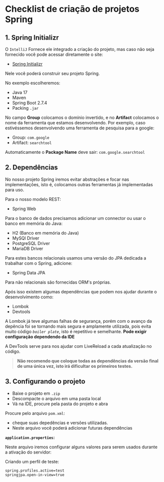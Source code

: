 # Checklist de criação de projetos Spring

## 1. Spring Initializr

O `IntelliJ` Fornece ele integrado a criação do projeto, mas caso não seja fornecido você pode acessar diretamente o site:

* [Spring Initializr](https://start.spring.io)

Nele você poderá construir seu projeto Spring.

No exemplo escolheremos:

* Java 17
* Maven 
* Spring Boot 2.7.4
* Packing `.jar`
  
No campo **Group** colocamos o domínio invertido, e no **Artifact** colocamos o nome da ferramenta que estamos desenvolvendo. Por exemplo, caso estivéssemos desenvolvendo uma ferramenta de pesquisa para a google:

* Group: `com.google`
* Artifact: `searchtool`

Automaticamente o **Package Name** deve sair: `com.google.searchtool`

## 2. Dependências

No nosso projeto Spring iremos evitar abstrações e focar nas implementações, isto é, colocamos outras ferramentas já implementadas para uso.

Para o nosso modelo REST:

* Spring Web

Para o banco de dados precisamos adicionar um connector ou usar o banco em memória do Java:

* H2 (Banco em memória do Java)
* MySQl Driver
* PostgreSQL Driver
* MariaDB Driver

Para estes bancos relacionais usamos uma versão do JPA dedicada a trabalhar com o Spring, adicione:

* Spring Data JPA

Para não relacionais são fornecidas ORM's próprias.

Após isso existem algumas dependências que podem nos ajudar durante o desenvolvimento como:

* Lombok
* Devtools

A Lombok já teve algumas falhas de segurança, porém com o avanço da depência foi se tornando mais segura e amplamente utilizada, pois evita muito código *`boiler plate`*, isto é repetitivo e semelhante. **Pode exigir configuração dependendo da IDE**

A DevTools serve para nos ajudar com LiveReload a cada atualização no código.

> **Não recomendo que coloque todas as dependências da versão final de uma única vez, isto irá dificultar os primeiros testes.**

## 3. Configurando o projeto

* Baixe o projeto em `.zip`
* Descompacte o arquivo em uma pasta local
* Vá na IDE, procure pela pasta do projeto e abra

Procure pelo arquivo `pom.xml`:
* cheque suas depedências e versões utilizadas.
* Neste arquivo você poderá adicionar futuras dependências

**`application.properties`:**

Neste arquivo iremos configurar alguns valores para serem usados durante a ativação do servidor:

Criando um perfil de teste:

```
spring.profiles.active=test
springjpa.open-in-view=true
```